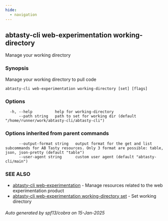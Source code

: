 ```yaml
---
hide:
  - navigation
---
```

## abtasty-cli web-experimentation working-directory

Manage your working directory

### Synopsis

Manage your working directory to pull code

```
abtasty-cli web-experimentation working-directory [set] [flags]
```

### Options

```
  -h, --help          help for working-directory
      --path string   path to set for working dir (default "/home/runner/work/abtasty-cli/abtasty-cli")
```

### Options inherited from parent commands

```
      --output-format string   output format for the get and list subcommands for AB Tasty resources. Only 3 format are possible: table, json, json-pretty (default "table")
      --user-agent string      custom user agent (default "abtasty-cli/main")
```

### SEE ALSO

* [abtasty-cli web-experimentation](abtasty-cli_web-experimentation.md)	 - Manage resources related to the web experimentation product
* [abtasty-cli web-experimentation working-directory set](abtasty-cli_web-experimentation_working-directory_set.md)	 - Set working directory

###### Auto generated by spf13/cobra on 15-Jan-2025
